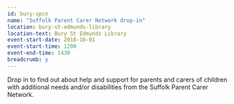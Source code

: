 ```yaml
---
id: bury-spcn
name: "Suffolk Parent Carer Network drop-in"
location: bury-st-edmunds-library
location-text: Bury St Edmunds Library
event-start-date: 2018-10-01
event-start-time: 1200
event-end-time: 1430
breadcrumb: y
---
```


Drop in to find out about help and support for parents and carers of children with additional needs and/or disabilities from the Suffolk Parent Carer Network.
